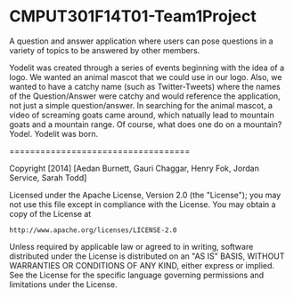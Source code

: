 CMPUT301F14T01-Team1Project
===========================

A question and answer application where users can pose questions in a variety of topics to be answered by other members. 

Yodelit was created through a series of events beginning with the idea of a logo. We wanted an animal mascot that we could use in our logo. Also, we wanted to have a catchy name (such as Twitter-Tweets) where the names of the Question/Answer were catchy and would reference the application, not just a simple question/answer. In searching for the animal mascot, a video of screaming goats came around, which natually lead to mountain goats and a mountain range. Of course, what does one do on a mountain? Yodel. Yodelit was born.

===================================

Copyright [2014] [Aedan Burnett, Gauri Chaggar, Henry Fok, Jordan Service, Sarah Todd]

Licensed under the Apache License, Version 2.0 (the "License");
you may not use this file except in compliance with the License.
You may obtain a copy of the License at

    http://www.apache.org/licenses/LICENSE-2.0

Unless required by applicable law or agreed to in writing, software
distributed under the License is distributed on an "AS IS" BASIS,
WITHOUT WARRANTIES OR CONDITIONS OF ANY KIND, either express or implied.
See the License for the specific language governing permissions and
limitations under the License.
